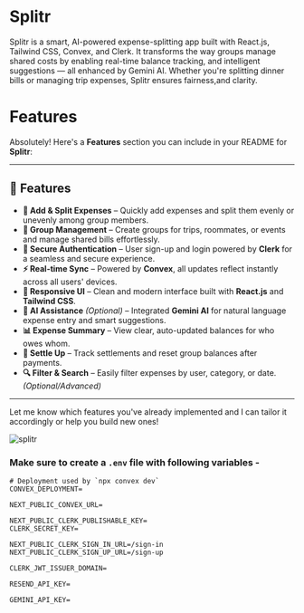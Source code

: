 # Splitr
Splitr is a smart, AI-powered expense-splitting app built with React.js, Tailwind CSS, Convex, and Clerk. It transforms the way groups manage shared costs by enabling  real-time balance tracking, and intelligent suggestions — all enhanced by Gemini AI. Whether you're splitting dinner bills or managing trip expenses, Splitr ensures fairness,and clarity.
# Features
Absolutely! Here's a **Features** section you can include in your README for **Splitr**:

---

## 🚀 Features

* **💸 Add & Split Expenses** – Quickly add expenses and split them evenly or unevenly among group members.
* **👥 Group Management** – Create groups for trips, roommates, or events and manage shared bills effortlessly.
* **🔐 Secure Authentication** – User sign-up and login powered by **Clerk** for a seamless and secure experience.
* **⚡ Real-time Sync** – Powered by **Convex**, all updates reflect instantly across all users' devices.
* **🎨 Responsive UI** – Clean and modern interface built with **React.js** and **Tailwind CSS**.
* **🧠 AI Assistance** *(Optional)* – Integrated **Gemini AI** for natural language expense entry and smart suggestions.
* **📊 Expense Summary** – View clear, auto-updated balances for who owes whom.
* **🔄 Settle Up** – Track settlements and reset group balances after payments.
* **🔍 Filter & Search** – Easily filter expenses by user, category, or date. *(Optional/Advanced)*

---

Let me know which features you've already implemented and I can tailor it accordingly or help you build new ones!


![splitr](https://github.com/user-attachments/assets/11e138c4-efcf-4a85-8586-f2993da118d8)

### Make sure to create a `.env` file with following variables -

```
# Deployment used by `npx convex dev`
CONVEX_DEPLOYMENT=

NEXT_PUBLIC_CONVEX_URL=

NEXT_PUBLIC_CLERK_PUBLISHABLE_KEY=
CLERK_SECRET_KEY=

NEXT_PUBLIC_CLERK_SIGN_IN_URL=/sign-in
NEXT_PUBLIC_CLERK_SIGN_UP_URL=/sign-up

CLERK_JWT_ISSUER_DOMAIN=

RESEND_API_KEY=

GEMINI_API_KEY=
```
